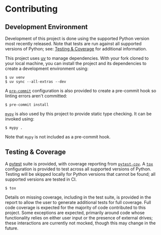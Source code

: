 # Contributing

## Development Environment

Development of this project is done using the supported Python version most recently released. Note that tests are run against all supported versions of Python; see: [Testing & Coverage](#testing--coverage) for additional information.

This project uses [uv](https://docs.astral.sh/uv) to manage dependencies. With your fork cloned to your local machine, you can install the project and its dependencies to create a development environment using:

```text
$ uv venv
$ uv sync --all-extras --dev
```

A [`pre-commit`](https://pre-commit.com) configuration is also provided to create a pre-commit hook so linting errors aren't committed:

```text
$ pre-commit install
```

[`mypy`](https://mypy-lang.org/) is also used by this project to provide static type checking. It can be invoked using:

```text
$ mypy .
```

Note that `mypy` is not included as a pre-commit hook.

## Testing & Coverage

A [pytest](https://docs.pytest.org/en/latest/) suite is provided, with coverage reporting from [`pytest-cov`](https://github.com/pytest-dev/pytest-cov). A [`tox`](https://github.com/tox-dev/tox/) configuration is provided to test across all supported versions of Python. Testing will be skipped locally for Python versions that cannot be found; all supported versions are tested in CI.

```text
$ tox
```

Details on missing coverage, including in the test suite, is provided in the report to allow the user to generate additional tests for full coverage. Full code coverage is expected for the majority of code contributed to this project. Some exceptions are expected, primarily around code whose functionality relies on either user input or the presence of external drives; these interactions are currently not mocked, though this may change in the future.
